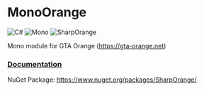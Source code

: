 # MonoOrange
![C#](http://i.imgur.com/uVQl3aG.png)
![Mono](http://i.imgur.com/vEh6rHr.png)
![SharpOrange](http://i.imgur.com/qF4DQKg.png)

Mono module for GTA Orange (https://gta-orange.net)

### [Documentation](https://docs.gta-orange.net/CSharp/Server_Side/)

NuGet Package: https://www.nuget.org/packages/SharpOrange/
